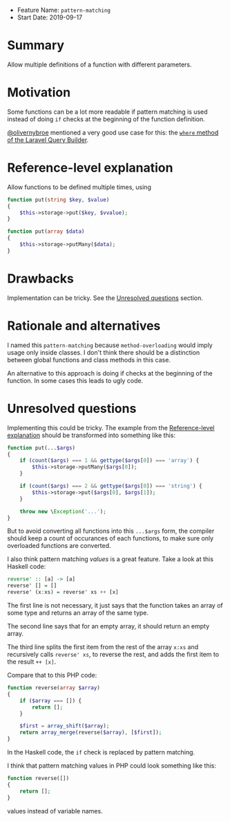 - Feature Name: `pattern-matching`
- Start Date: 2019-09-17

# Summary
[summary]: #summary

Allow multiple definitions of a function with different parameters.

# Motivation
[motivation]: #motivation

Some functions can be a lot more readable if pattern matching is used instead of doing `if` checks at the beginning of the function definition.

[@olivernybroe](https://github.com/olivernybroe) mentioned a very good use case for this: the [`where` method of the Laravel Query Builder](https://github.com/laravel/framework/blob/2906b572aa83ff46b8ad57093dd0e859c0ff783f/src/Illuminate/Database/Query/Builder.php#L487-L548).

# Reference-level explanation
[reference-level-explanation]: #reference-level-explanation

Allow functions to be defined multiple times, using

```php
function put(string $key, $value)
{
    $this->storage->put($key, $vvalue);
}

function put(array $data)
{
    $this->storage->putMany($data);
}
```

# Drawbacks
[drawbacks]: #drawbacks

Implementation can be tricky. See the [Unresolved questions](#unresolved-sections) section.

# Rationale and alternatives
[rationale-and-alternatives]: #rationale-and-alternatives

I named this `pattern-matching` because `method-overloading` would imply usage only inside classes. I don't think there should be a distinction between global functions and class methods in this case.

An alternative to this approach is doing if checks at the beginning of the function. In some cases this leads to ugly code.

# Unresolved questions
[unresolved-questions]: #unresolved-questions

Implementing this could be tricky. The example from the [Reference-level explanation](#reference-level-explanation) should be transformed into something like this:

```php
function put(...$args)
{
    if (count($args) === 1 && gettype($args[0]) === 'array') {
        $this->storage->putMany($args[0]);
    }

    if (count($args) === 2 && gettype($args[0]) === 'string') {
        $this->storage->put($args[0], $args[1]);
    }

    throw new \Exception('...');
}
```

But to avoid converting all functions into this `...$args` form, the compiler should keep a count of occurances of each functions, to make sure only overloaded functions are converted.

I also think pattern matching *values* is a great feature. Take a look at this Haskell code:

```haskell
reverse' :: [a] -> [a]  
reverse' [] = []  
reverse' (x:xs) = reverse' xs ++ [x]  
```

The first line is not necessary, it just says that the function takes an array of some type and returns an array of the same type.

The second line says that for an empty array, it should return an empty array.

The third line splits the first item from the rest of the array `x:xs` and recursively calls `reverse' xs`, to reverse the rest, and adds the first item to the result `++ [x]`.

Compare that to this PHP code:

```php
function reverse(array $array)
{
    if ($array === []) {
        return [];
    }

    $first = array_shift($array);
    return array_merge(reverse($array), [$first]);
}
```

In the Haskell code, the `if` check is replaced by pattern matching.

I think that pattern matching values in PHP could look something like this:

```php
function reverse([])
{
    return [];
}
```

values instead of variable names.